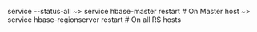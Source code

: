service --status-all
~> service hbase-master restart # On Master host
~> service hbase-regionserver restart # On all RS hosts
